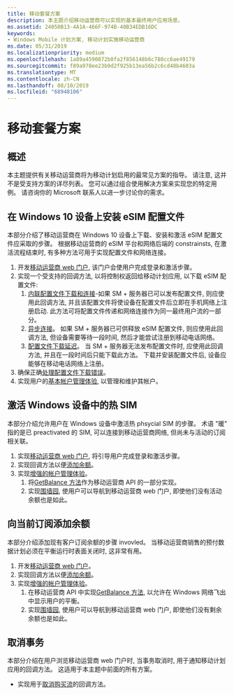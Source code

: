 ```yaml
---
title: 移动套餐方案
description: 本主题介绍移动运营商可以实现的基本最终用户应用场景。
ms.assetid: 24050B13-4A1A-466F-974B-40B34EDB16DC
keywords:
- Windows Mobile 计划方案, 移动计划实施移动运营商
ms.date: 05/31/2019
ms.localizationpriority: medium
ms.openlocfilehash: 1a89a4590872b0fa2f856148b6c788cc6ae49179
ms.sourcegitcommit: f89a978ee23b9d2f925b13ea56b2c6cd48b4603a
ms.translationtype: MT
ms.contentlocale: zh-CN
ms.lasthandoff: 08/10/2019
ms.locfileid: "68948106"
---
```

# <a name="mobile-plans-scenarios"></a>移动套餐方案

## <a name="overview"></a>概述

本主题提供有关移动运营商将为移动计划启用的最常见方案的指导。 请注意, 这并不是受支持方案的详尽列表。 您可以通过组合使用解决方案来实现您的特定用例。 请咨询你的 Microsoft 联系人以进一步讨论你的需求。

## <a name="install-an-esim-profile-on-a-windows-10-device"></a>在 Windows 10 设备上安装 eSIM 配置文件

本部分介绍了移动运营商在 Windows 10 设备上下载、安装和激活 eSIM 配置文件应采取的步骤。 根据移动运营商的 eSIM 平台和网络后端的 constrainsts, 在激活流程结束时, 有多种方法可用于实现配置文件和网络连接。

1. 开发[移动运营商 web 门户](mobile-plans-web-portal.md#web-portal-interface-for-esim-enabled-devices), 该门户会使用户完成登录和激活步骤。
2. 实现一个受支持的回调方法, 以将控制权返回给移动计划应用, 以下载 eSIM 配置文件:
   1. [内联配置文件下载和连接](mobile-plans-callback-notifications.md#inline-profile-download-and-connectivity)-如果 SM + 服务器已可以发布配置文件, 则应使用此回调方法, 并且该配置文件将使设备在配置文件后立即在手机网络上注册启动. 此方法可将配置文件传递和网络连接作为同一最终用户流的一部分。
   2. [异步连接](mobile-plans-callback-notifications.md#asynchronous-connectivity)。 如果 SM + 服务器已可供释放 eSIM 配置文件, 则应使用此回调方法, 但设备需要等待一段时间, 然后才能尝试注册到移动电话网络。
   3. [配置文件下载延迟](mobile-plans-callback-notifications.md#delayed-esim-profile-download-and-activation)。 当 SM + 服务器无法发布配置文件时, 应使用此回调方法, 并且在一段时间后只能下载此方法。 下载并安装配置文件后, 设备应能够在移动电话网络上注册。
3. 确保正确[处理配置文件下载错误](mobile-plans-eSIM-error-handling.md)。
4. 实现用户的[基本帐户管理体验](mobile-plans-account-management.md#basic-account-management-experience), 以管理和维护其帐户。

## <a name="activate-a-warm-sim-in-a-windows-device"></a>激活 Windows 设备中的热 SIM

本部分介绍允许用户在 Windows 设备中激活热 phsycial SIM 的步骤。 术语 "暖" 指的是已 preactivated 的 SIM, 可以连接到移动运营商网络, 但尚未与活动的订阅相关联。

1. 实现[移动运营商 web 门户](mobile-plans-web-portal.md#web-portal-interface-for-physical-sims), 将引导用户完成登录和激活步骤。
2. 实现回调方法以便[添加余额](mobile-plans-callback-notifications.md#adding-balance)。
3. 实现[增强的帐户管理体验](mobile-plans-account-management.md#enhanced-account-management-experience)。
   1. 将[GetBalance 方法](mobile-plans-account-management.md#getbalance-api)作为移动运营商 API 的一部分实现。
   2. 实现[围墙园](mobile-plans-walled-garden.md), 使用户可以导航到移动运营商 web 门户, 即使他们没有活动余额也是如此。

## <a name="add-balance-to-a-current-subscription"></a>向当前订阅添加余额

本部分介绍添加现有客户订阅余额的步骤 invovled。 当移动运营商销售的预付数据计划必须在平衡运行时表面关闭时, 这非常有用。

1. 开发[移动运营商 web 门户](mobile-plans-web-portal.md)。
2. 实现回调方法以便[添加余额](mobile-plans-callback-notifications.md#adding-balance)。
3. 实现[增强的帐户管理体验](mobile-plans-account-management.md#enhanced-account-management-experience)。
   1. 在移动运营商 API 中实现[GetBalance 方法](mobile-plans-account-management.md#getbalance-api), 以允许在 Windows 网络飞出中显示用户的平衡。
   2. 实现[围墙园](mobile-plans-walled-garden.md), 使用户可以导航到移动运营商 web 门户, 即使他们没有剩余余额也是如此。

## <a name="cancelling-a-transaction"></a>取消事务

本部分介绍在用户浏览移动运营商 web 门户时, 当事务取消时, 用于通知移动计划应用的回调方法。 这适用于本主题中前面的所有方案。

- 实现用于[取消购买流](mobile-plans-callback-notifications.md#canceling-purchase-flow)的回调方法。
